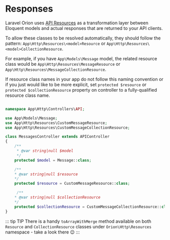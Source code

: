# Responses

Laravel Orion uses [API Resources](https://laravel.com/docs/master/eloquent-resources) as a transformation layer between Eloquent models and actual responses that are returned to your API clients.

To allow these classes to be resolved automatically, they should follow the pattern: `App\Http\Resources\<model>Resource` or `App\Http\Resources\<model>CollectionResource`.

For example, if you have `App\Models\Message` model, the related resource class would be `App\Http\Resources\MessageResource` or `App\Http\Resources\MessageCollectionResource`.

If resource class names in your app do not follow this naming convention or if you just would like to be more explicit, set `protected $resource` or `protected $collectionResource` property on controller to a fully-qualified resource class name.

```php

namespace App\Http\Controllers\API;

use App\Models\Message;
use App\Http\Resources\CustomMessageResource;
use App\Http\Resources\CustomMessageCollectionResource;

class MessagesController extends APIController
{
    /**
     * @var string|null $model
     */
    protected $model = Message::class;

    /**
    * @var string|null $resource
    */
    protected $resource = CustomMessageResource::class;

     /**
    * @var string|null $collectionResource
    */
    protected $collectionResource = CustomMessageCollectionResource::class;
}
```

::: tip TIP
There is a handy `toArrayWithMerge` method available on both `Resource` and `CollectionResource` classes under `Orion\Http\Resources` namespace - take a look there :wink:
:::
